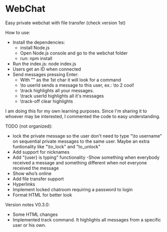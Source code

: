 # WebChat
Easy private webchat with file transfer (check version 1st)

How to use:
 - Install the dependencies:
    - install Node.js
    - Open Node.js console and go to the webchat folder
    - run: npm install
 - Run the index.js: node index.js
 - Users get an ID when connected
 - Send messages pressing Enter:
    - With "\" as the 1st char it will look for a command
    - \to userId sends a message to this user, ex.: \to 2 cool!
    - \track highlights all your messages.
    - \track userId highlights all it's messages
    - \track-off clear highlights

I am doing this for my own learning purposes. Since I'm sharing it to whoever may be interested, I commented the code to easy understanding.

TODO (not organized):
 - lock the private message so the user don't need to type "\to username" on sequential
 private messages to the same user. Maybe an extra funtionality like "\to_lock" and
 "to_unlock"
 - Add support for nicknames
 - Add “{user} is typing” functionality
 -Show something when everybody received a message and something different when not
 everyone received the message
 - Show who’s online
 - Add file transfer support
 - Hyperlinks
 - Implement locked chatroom requiring a password to login
 - Format HTML for better look
 
Version notes V0.3.0:
 - Some HTML changes
 - Implemented track command. It highlights all messages from a specific user or his own.
